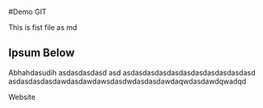 #Demo GIT 

This is fist file as md

## Ipsum Below
Abhahdasudih asdasdasdasd
asd
asdasdasdasdasdasdasdasdasdasdasd
asdasdasdasdawdasdawdawsdasdwdasdasdawdaqwdasdawdqwadqd

Website
